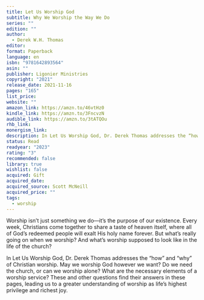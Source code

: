 ```yaml
---
title: Let Us Worship God
subtitle: Why We Worship the Way We Do
series: ""
edition: ""
author:
  - Derek W.H. Thomas
editor: 
format: Paperback
language: en
isbn: "9781642893564"
asin: ""
publisher: Ligonier Ministries
copyright: "2021"
release_date: 2021-11-16
pages: "165"
list_price: 
website: ""
amazon_link: https://amzn.to/46vtHz0
kindle_link: https://amzn.to/3FncvzN
audible_link: https://amzn.to/3tATQOu
rhb_link: 
monergism_link: 
description: In Let Us Worship God, Dr. Derek Thomas addresses the “how” and “why” of Christian worship. May we worship God however we want? Do we need the church, or can we worship alone? What are the necessary elements of a worship service? These and other questions find their answers in these pages, leading us to a greater understanding of worship as life’s highest privilege and richest joy.
status: Read
readyear: "2023"
rating: "3"
recommended: false
library: true
wishlist: false
acquired: Gift
acquired_date: 
acquired_source: Scott McNeill
acquired_price: ""
tags:
  - worship
---
```

Worship isn’t just something we do—it’s the purpose of our existence. Every week, Christians come together to share a taste of heaven itself, where all of God’s redeemed people will exalt His holy name forever. But what’s really going on when we worship? And what’s worship supposed to look like in the life of the church?

In Let Us Worship God, Dr. Derek Thomas addresses the “how” and “why” of Christian worship. May we worship God however we want? Do we need the church, or can we worship alone? What are the necessary elements of a worship service? These and other questions find their answers in these pages, leading us to a greater understanding of worship as life’s highest privilege and richest joy.